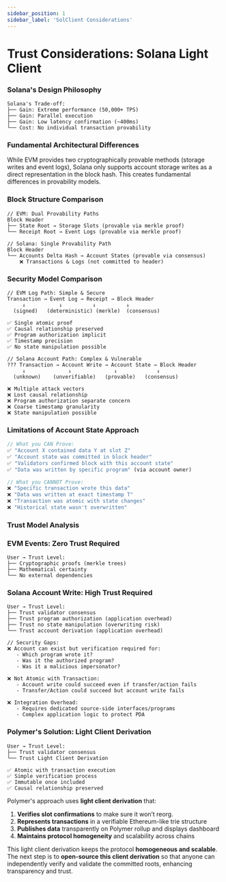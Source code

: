 ```yaml
---
sidebar_position: 1
sidebar_label: 'SolClient Considerations'
---
```


# Trust Considerations: Solana Light Client

### Solana's Design Philosophy

```
Solana's Trade-off:
├── Gain: Extreme performance (50,000+ TPS)
├── Gain: Parallel execution
├── Gain: Low latency confirmation (~400ms)
└── Cost: No individual transaction provability
```

### Fundamental Architectural Differences

While EVM provides two cryptographically provable methods (storage writes and event logs), Solana only supports account storage writes as a direct representation in the block hash. This creates fundamental differences in provability models.

### Block Structure Comparison

```
// EVM: Dual Provability Paths
Block Header
├── State Root → Storage Slots (provable via merkle proof)
└── Receipt Root → Event Logs (provable via merkle proof)

// Solana: Single Provability Path
Block Header
└── Accounts Delta Hash → Account States (provable via consensus)
    ❌ Transactions & Logs (not committed to header)

```

### Security Model Comparison

```
// EVM Log Path: Simple & Secure
Transaction → Event Log → Receipt → Block Header
     ↓           ↓          ↓          ↓
  (signed)   (deterministic) (merkle)  (consensus)

✅ Single atomic proof
✅ Causal relationship preserved
✅ Program authorization implicit
✅ Timestamp precision
✅ No state manipulation possible

// Solana Account Path: Complex & Vulnerable
??? Transaction → Account Write → Account State → Block Header
     ↓              ↓              ↓             ↓
  (unknown)    (unverifiable)   (provable)   (consensus)

❌ Multiple attack vectors
❌ Lost causal relationship
❌ Program authorization separate concern
❌ Coarse timestamp granularity
❌ State manipulation possible

```

### Limitations of Account State Approach

```rust
// What you CAN Prove:
✅ "Account X contained data Y at slot Z"
✅ "Account state was committed in block header"
✅ "Validators confirmed block with this account state"
✅ "Data was written by specific program" (via account owner)

// What you CANNOT Prove:
❌ "Specific transaction wrote this data"
❌ "Data was written at exact timestamp T"
❌ "Transaction was atomic with state changes"
❌ "Historical state wasn't overwritten"

```

### Trust Model Analysis

### EVM Events: Zero Trust Required

```
User → Trust Level: 
├── Cryptographic proofs (merkle trees)
├── Mathematical certainty
└── No external dependencies
```

### Solana Account Write: High Trust Required

```
User → Trust Level:
├── Trust validator consensus 
├── Trust program authorization (application overhead)
├── Trust no state manipulation (overwriting risk)
└── Trust account derivation (application overhead)

// Security Gaps:
❌ Account can exist but verification required for:
   - Which program wrote it?
   - Was it the authorized program?
   - Was it a malicious impersonator?

❌ Not Atomic with Transaction:
   - Account write could succeed even if transfer/action fails
   - Transfer/Action could succeed but account write fails

❌ Integration Overhead:
   - Requires dedicated source-side interfaces/programs
   - Complex application logic to protect PDA

```

### Polymer's Solution: Light Client Derivation

```
User → Trust Level: 
├── Trust validator consensus 
└── Trust Light Client Derivation 

✅ Atomic with transaction execution
✅ Simple verification process
✅ Immutable once included
✅ Causal relationship preserved
```

Polymer's approach uses **light client derivation** that:

1. **Verifies slot confirmations** to make sure it won’t reorg. 
2. **Represents transactions** in a verifiable Ethereum-like trie structure
3. **Publishes data** transparently on Polymer rollup and displays dashboard
4. **Maintains protocol homogeneity** and scalability across chains

This light client derivation keeps the protocol **homogeneous and scalable**. The next step is to **open-source this client derivation** so that anyone can independently verify and validate the committed roots, enhancing transparency and trust.

